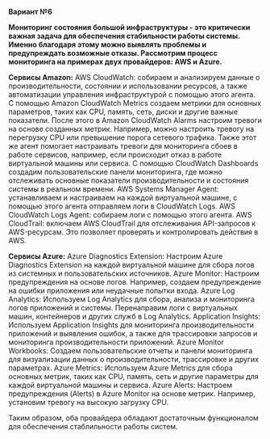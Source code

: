 **Вариант №6**

**Мониторинг состояния большой инфраструктуры  - это критически важная задача для обеспечения стабильности работы системы. Именно благодаря этому можно выявлять проблемы и предупреждать возможные отказы. Рассмотрим процесс мониторинга на примерах двух провайдеров: AWS и  Azure.**

**Сервисы Amazon:** 
AWS CloudWatch: собираем и анализируем данные о производительности, состоянии и использовании ресурсов, а также автоматизации управления инфраструктурой с помощью этого агента. С помощью Amazon CloudWatch Metrics создаем метрики для основных параметров, таких как CPU, память, сеть, диски и другие важные показатели. После этого в Amazon CloudWatch Alarms настроим тревоги на основе созданных метрик. Например, можно настроить тревогу на перегрузку CPU или превышение порога сетевого трафика. Также этот же агент помогает  настраивать тревоги для мониторинга сбоев в работе сервисов, например, если происходит отказ в работе виртуальной машины или сервиса. С помощью CloudWatch Dashboards создадим пользовательские панели мониторинга, где можно отслеживать основные показатели производительности и состояния системы в реальном времени.
AWS Systems Manager Agent: устанавливаем и настраиваем на каждой виртуальной машине, с помощью этого агента отправляем логи в CloudWatch Logs. 
AWS CloudWatch Logs Agent: собираем логи с помощью этого агента. 
AWS CloudTrail: включаем AWS CloudTrail для отслеживания API-запросов к AWS-ресурсам. Это позволяет проверять и контролировать действия в AWS.

**Сервисы Azure:**
Azure Diagnostics Extension: Настроим Azure Diagnostics Extension на каждой виртуальной машине для сбора логов из системных и пользовательских источников.
Azure Monitor: Настроим предупреждения на основе логов. Например, создаем предупреждение на ошибки приложения или неудачные попытки входа.
Azure Log Analytics: Используем Log Analytics для сбора, анализа и мониторинга логов приложений и системы. Перенаправим логи с виртуальных машин, контейнеров и других служб в Log Analytics.
Application Insights: Используем Application Insights для мониторинга производительности приложений и выявления ошибок, а также для трассировки запросов и мониторинга производительности приложений.
Azure Monitor Workbooks: Создаем пользовательские отчеты и панели мониторинга для визуализации данных о производительности, трассировке и других параметрах.
Azure Metrics: Используем Azure Metrics для сбора основных метрик, таких как CPU, память, сеть и другие параметры для каждой виртуальной машины и сервиса.
Azure Alerts: Настроем предупреждения (Alerts) в Azure Monitor на основе метрик. Например, установим тревогу на высокую загрузку CPU.

Таким образом, оба провайдера обладают достаточным функционалом для обеспечения стаблильности работы систем.
